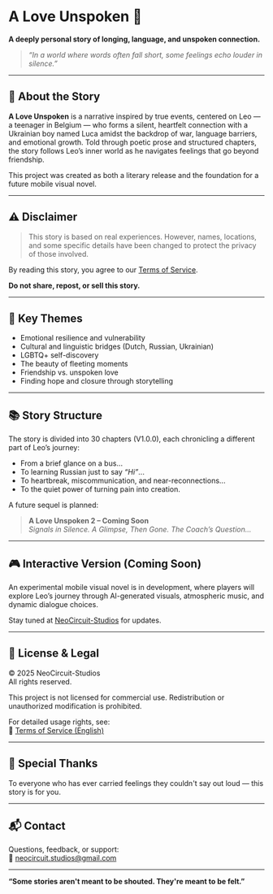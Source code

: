 # A Love Unspoken 📖

**A deeply personal story of longing, language, and unspoken connection.**

> *“In a world where words often fall short, some feelings echo louder in silence.”*

---

## 📘 About the Story

**A Love Unspoken** is a narrative inspired by true events, centered on Leo — a teenager in Belgium — who forms a silent, heartfelt connection with a Ukrainian boy named Luca amidst the backdrop of war, language barriers, and emotional growth. Told through poetic prose and structured chapters, the story follows Leo’s inner world as he navigates feelings that go beyond friendship.

This project was created as both a literary release and the foundation for a future mobile visual novel.

---

## ⚠️ Disclaimer

> This story is based on real experiences. However, names, locations, and some specific details have been changed to protect the privacy of those involved.

By reading this story, you agree to our [Terms of Service](https://github.com/NeoCircuit-Studios/ALove_Unspoken/blob/main/Terms%20Of%20Service%20EN).

**Do not share, repost, or sell this story.**

---

## 🌟 Key Themes

- Emotional resilience and vulnerability  
- Cultural and linguistic bridges (Dutch, Russian, Ukrainian)  
- LGBTQ+ self-discovery  
- The beauty of fleeting moments  
- Friendship vs. unspoken love  
- Finding hope and closure through storytelling

---

## 📚 Story Structure

The story is divided into 30 chapters (V1.0.0), each chronicling a different part of Leo’s journey:
- From a brief glance on a bus...
- To learning Russian just to say *“Hi”*...
- To heartbreak, miscommunication, and near-reconnections...
- To the quiet power of turning pain into creation.

A future sequel is planned:  
> **A Love Unspoken 2 – Coming Soon**  
> *Signals in Silence. A Glimpse, Then Gone. The Coach’s Question...*

---

## 🎮 Interactive Version (Coming Soon)

An experimental mobile visual novel is in development, where players will explore Leo’s journey through AI-generated visuals, atmospheric music, and dynamic dialogue choices.

Stay tuned at [NeoCircuit-Studios](https://github.com/NeoCircuit-Studios) for updates.

---

## 💌 License & Legal

© 2025 NeoCircuit-Studios  
All rights reserved.

This project is not licensed for commercial use. Redistribution or unauthorized modification is prohibited.

For detailed usage rights, see:  
📄 [Terms of Service (English)](https://github.com/NeoCircuit-Studios/ALove_Unspoken/blob/main/Terms%20Of%20Service%20EN)

---

## 🙏 Special Thanks

To everyone who has ever carried feelings they couldn't say out loud — this story is for you.

---

## 📬 Contact

Questions, feedback, or support:  
📧 [neocircuit.studios@gmail.com](mailto:neocircuit.studios@gmail.com)

---

**“Some stories aren't meant to be shouted. They're meant to be felt.”**

